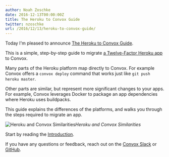 ```yaml
---
author: Noah Zoschke
date: 2016-12-13T00:00:00Z
title: The Heroku to Convox Guide
twitter: nzoschke
url: /2016/12/13/heroku-to-convox-guide/
---
```


Today I'm pleased to announce [The Heroku to Convox Guide](https://convox.com/guide/heroku/). 

This is a simple, step-by-step guide to migrate [a Twelve-Factor Heroku app](https://12factor.net/) to Convox.

Many parts of the Heroku platform map directly to Convox. For example Convox offers a `convox deploy` command that works just like `git push heroku master`.

Other parts are similar, but represent more significant changes to your apps. For example, Convox leverages Docker to package an app dependencies where Heroku uses buildpacks.

This guide explains the differences of the platforms, and walks you through the steps required to migrate an app.

![Heroku and Convox Similarities](/assets/images/heroku.png)*Heroku and Convox Similarities*

Start by reading the [Introduction](https://convox.com/guide/heroku/). 

If you have any questions or feedback, reach out on the [Convox Slack](https://invite.convox.com) or [GitHub](https://github.com/convox/site/issues/new?title=Heroku+Guide+Feedback).
